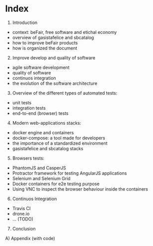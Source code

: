 # Index

1) Introduction
  - context: beFair, free software and etichal economy
  - overview of gasistafelice and sbcatalog
  - how to improve beFair products
  - how is organized the document

2) Improve develop and quality of software
  - agile software development
  - quality of software
  - continuos integration
  - the evolution of the software architecture

3) Overview of the different types of automated tests:
  - unit tests
  - integration tests
  - end-to-end (browser) tests

4) Modern web-applications stacks:
  - docker engine and containers
  - docker-compose: a tool made for developers
  - the importance of a standardized environment
  - gasistafelice and sbcatalog stacks

5) Browsers tests:
  - PhantomJS and CasperJS
  - Protractor framework for testing AngularJS applications
  - Selenium and Selenium Grid
  - Docker containers for e2e testing purpose
  - Using VNC to inspect the browser behaviour inside the containers

6) Continuos Integration
  - Travis CI 
  - drone.io
  - ... (TODO)

7) Conclusion

A) Appendix (with code)
